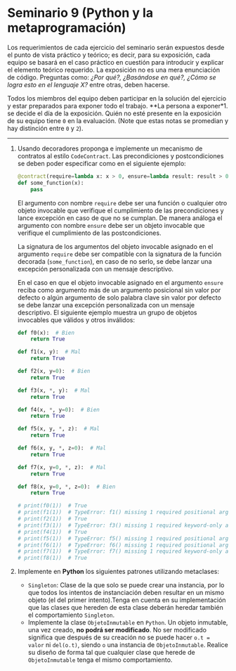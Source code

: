 # Seminario 9 (Python y la metaprogramación)

Los requerimientos de cada ejercicio del seminario serán expuestos desde el punto de vista práctico y teórico; es decir, para su exposición, cada equipo se basará en el caso práctico en cuestión para introducir y explicar el elemento teórico requerido. La exposición no es una mera enunciación de código. Preguntas como: _¿Por qué?, ¿Basándose en qué?, ¿Cómo se logra esto en el lenguaje X?_ entre otras, deben hacerse.

Todos los miembros del equipo deben participar en la solución del ejercicio y estar preparados para exponer todo el trabajo. **La persona a exponer*1. se decide el día de la exposición. Quién no esté presente en la exposición de su equipo tiene `0` en la evaluación. (Note que estas notas se promedian y hay distinción entre `0` y `2`).

---

1. Usando decoradores proponga e implemente un mecanismo de contratos al estilo `CodeContract`. Las precondiciones y postcondiciones se deben poder especificar como en el siguiente ejemplo:

    ```python
    @contract(require=lambda x: x > 0, ensure=lambda result: result > 0)
    def some_function(x):
        pass
    ```

    El argumento con nombre `require` debe ser una función o cualquier otro objeto invocable que verifique el cumplimiento de las precondiciones y lance excepción en caso de que no se cumplan. De manera análoga el argumento con nombre `ensure` debe ser un objeto invocable que verifique el cumplimiento de las postcondiciones.

    La signatura de los argumentos del objeto invocable asignado en el argumento `require` debe ser compatible con la signatura de la función decorada (`some_function`), en caso de no serlo, se debe lanzar una excepción personalizada con un mensaje descriptivo.

    En el caso en que el objeto invocable asignado en el argumento `ensure` reciba como argumento más de un argumento posicional sin valor por defecto o algún argumento de solo palabra clave sin valor por defecto se debe lanzar una excepción personalizada con un mensaje descriptivo. El siguiente ejemplo muestra un grupo de objetos invocables que válidos y otros inválidos:

    ```python
    def f0(x):  # Bien
        return True

    def f1(x, y):  # Mal
        return True

    def f2(x, y=0):  # Bien
        return True

    def f3(x, *, y):  # Mal
        return True

    def f4(x, *, y=0):  # Bien
        return True

    def f5(x, y, *, z):  # Mal
        return True

    def f6(x, y, *, z=0):  # Mal
        return True

    def f7(x, y=0, *, z):  # Mal
        return True

    def f8(x, y=0, *, z=0):  # Bien
        return True

    # print(f0(1))  # True
    # print(f1(1))  # TypeError: f1() missing 1 required positional argument: 'y'
    # print(f2(1))  # True
    # print(f3(1))  # TypeError: f3() missing 1 required keyword-only argument: 'y'
    # print(f4(1))  # True
    # print(f5(1))  # TypeError: f5() missing 1 required positional argument: 'y'
    # print(f6(1))  # TypeError: f6() missing 1 required positional argument: 'y'
    # print(f7(1))  # TypeError: f7() missing 1 required keyword-only argument: 'z'
    # print(f8(1))  # True
    ```

2. Implemente en **Python** los siguientes patrones utilizando metaclases:

    * `Singleton`: Clase de la que solo se puede crear una instancia, por lo que todos los intentos de instanciación deben resultar en un mismo objeto (el del primer intento).Tenga en cuenta en su implementación que las clases que hereden de esta clase deberán heredar también el comportamiento `Singleton`.
    * Implemente la clase `ObjetoInmutable` en `Python`. Un objeto inmutable, una vez creado, **no podrá ser modificado**. No ser modificado significa que después de su creación no se puede hacer `o.t = valor` ni `del(o.t)`, siendo `o` una instancia de `ObjetoInmutable`. Realice su diseño de forma tal que cualquier clase que herede de `ObjetoInmutable` tenga el mismo comportamiento.
